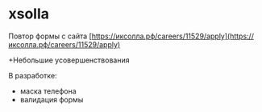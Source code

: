 # xsolla
Повтор формы с сайта 
[https://иксолла.рф/careers/11529/apply](https://иксолла.рф/careers/11529/apply)

+Небольшие усовершенствования

В разработке:
- маска телефона
- валидация формы
